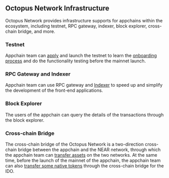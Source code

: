 ## Octopus Network Infrastructure

Octopus Network provides infrastructure supports for appchains within the ecosystem, including testnet, RPC gateway, indexer, block explorer, cross-chain bridge, and more.

### Testnet

Appchain team can [apply](../guides/appchain-register.md) and launch the testnet to learn the [onboarding process](../guides/appchain-startup.md) and do the functionality testing before the mainnet launch.

### RPC Gateway and Indexer

Appchain team can use RPC gateway and [Indexer](../guides/appchain-indexer.md) to speed up and simplify the development of the front-end applications.

### Block Explorer

The users of the appchain can query the details of the transactions through the block explorer.

### Cross-chain Bridge

The cross-chain bridge of the Octopus Network is a two-direction cross-chain bridge between the appchain and the NEAR network, through which the appchain team can [transfer assets](../guides/mainchain-stablecoin.md) on the two networks. At the same time, before the launch of the mainnet of the appchain, the appchain team can also [transfer some native tokens](../guides/appchain-nativetoken.md) through the cross-chain bridge for the IDO.